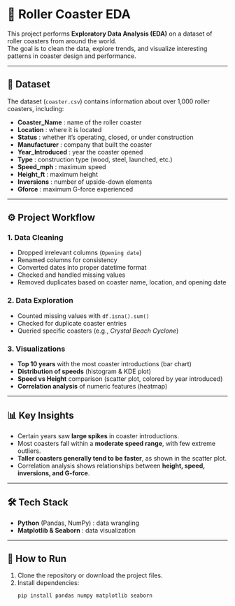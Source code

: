 # 🎢 Roller Coaster EDA

This project performs **Exploratory Data Analysis (EDA)** on a dataset of roller coasters from around the world.  
The goal is to clean the data, explore trends, and visualize interesting patterns in coaster design and performance.

---

## 📂 Dataset

The dataset (`coaster.csv`) contains information about over 1,000 roller coasters, including:

- **Coaster_Name** : name of the roller coaster  
- **Location** : where it is located  
- **Status** : whether it’s operating, closed, or under construction  
- **Manufacturer** : company that built the coaster  
- **Year_Introduced** : year the coaster opened  
- **Type** : construction type (wood, steel, launched, etc.)  
- **Speed_mph** : maximum speed  
- **Height_ft** : maximum height  
- **Inversions** : number of upside-down elements  
- **Gforce** : maximum G-force experienced  

---

## ⚙️ Project Workflow

### 1. Data Cleaning
- Dropped irrelevant columns (`Opening date`)  
- Renamed columns for consistency  
- Converted dates into proper datetime format  
- Checked and handled missing values  
- Removed duplicates based on coaster name, location, and opening date  

### 2. Data Exploration
- Counted missing values with `df.isna().sum()`  
- Checked for duplicate coaster entries  
- Queried specific coasters (e.g., *Crystal Beach Cyclone*)  

### 3. Visualizations
- **Top 10 years** with the most coaster introductions (bar chart)  
- **Distribution of speeds** (histogram & KDE plot)  
- **Speed vs Height** comparison (scatter plot, colored by year introduced)  
- **Correlation analysis** of numeric features (heatmap)  

---

## 📊 Key Insights
- Certain years saw **large spikes** in coaster introductions.  
- Most coasters fall within a **moderate speed range**, with few extreme outliers.  
- **Taller coasters generally tend to be faster**, as shown in the scatter plot.  
- Correlation analysis shows relationships between **height, speed, inversions, and G-force**.  

---

## 🛠️ Tech Stack
- **Python** (Pandas, NumPy) : data wrangling  
- **Matplotlib & Seaborn** : data visualization  

---

## 🚀 How to Run
1. Clone the repository or download the project files.  
2. Install dependencies:  
   ```bash
   pip install pandas numpy matplotlib seaborn
